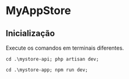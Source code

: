 # MyAppStore
 
## Inicialização
Execute os comandos em terminais diferentes.
```
cd .\mystore-api; php artisan dev;
```
```
cd .\mystore-app; npm run dev;
```


